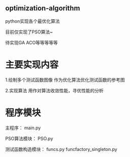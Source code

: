 ## optimization-algorithm
python实现各个最优化算法

目前仅实现了PSO算法~

待实现GA ACO等等等等等

# 主要实现内容
  1.绘制多个测试函数图像 作为优化算法优化测试函数的参考图
  
  2.实现算法 用作对算法收敛性能，寻优性能的分析
# 程序模块
  主程序： main.py
  
  PSO算法模块： PSO.py

  测试函数构造模块： funcs.py funcfactory_singleton.py

